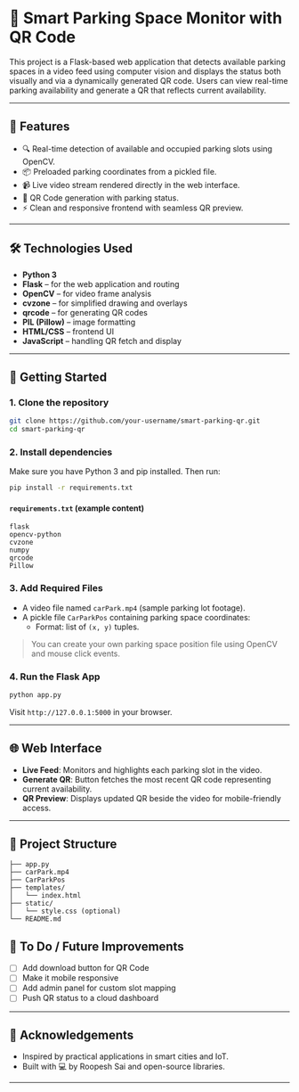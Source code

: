 
# 🚗 Smart Parking Space Monitor with QR Code

This project is a Flask-based web application that detects available parking spaces in a video feed using computer vision and displays the status both visually and via a dynamically generated QR code. Users can view real-time parking availability and generate a QR that reflects current availability.

---

## 📸 Features

- 🔍 Real-time detection of available and occupied parking slots using OpenCV.
- 📦 Preloaded parking coordinates from a pickled file.
- 📹 Live video stream rendered directly in the web interface.
- 📲 QR Code generation with parking status.
- ⚡ Clean and responsive frontend with seamless QR preview.

---

## 🛠️ Technologies Used

- **Python 3**
- **Flask** – for the web application and routing
- **OpenCV** – for video frame analysis
- **cvzone** – for simplified drawing and overlays
- **qrcode** – for generating QR codes
- **PIL (Pillow)** – image formatting
- **HTML/CSS** – frontend UI
- **JavaScript** – handling QR fetch and display

---

## 🚀 Getting Started

### 1. Clone the repository

```bash
git clone https://github.com/your-username/smart-parking-qr.git
cd smart-parking-qr
```

### 2. Install dependencies

Make sure you have Python 3 and pip installed. Then run:

```bash
pip install -r requirements.txt
```

#### `requirements.txt` (example content)
```
flask
opencv-python
cvzone
numpy
qrcode
Pillow
```

### 3. Add Required Files

- A video file named `carPark.mp4` (sample parking lot footage).
- A pickle file `CarParkPos` containing parking space coordinates:
  - Format: list of `(x, y)` tuples.

> You can create your own parking space position file using OpenCV and mouse click events.

### 4. Run the Flask App

```bash
python app.py
```

Visit `http://127.0.0.1:5000` in your browser.

---

## 🌐 Web Interface

- **Live Feed**: Monitors and highlights each parking slot in the video.
- **Generate QR**: Button fetches the most recent QR code representing current availability.
- **QR Preview**: Displays updated QR beside the video for mobile-friendly access.

---

## 📁 Project Structure

```
├── app.py
├── carPark.mp4
├── CarParkPos
├── templates/
│   └── index.html
├── static/
│   └── style.css (optional)
└── README.md
```



## 📌 To Do / Future Improvements

- [ ] Add download button for QR Code
- [ ] Make it mobile responsive
- [ ] Add admin panel for custom slot mapping
- [ ] Push QR status to a cloud dashboard

---

## 🤝 Acknowledgements

- Inspired by practical applications in smart cities and IoT.
- Built with 💻 by Roopesh Sai and open-source libraries.

---

